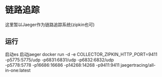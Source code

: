 # 链路追踪
这里暂以Jaeger作为链路追踪系统(zipkin也可)
## 运行
启动es
启动jaeger
docker run -d -e COLLECTOR_ZIPKIN_HTTP_PORT=9411 -p5775:5775/udp -p6831:6831/udp -p6832:6832/udp \
  -p5778:5778 -p16686:16686 -p14268:14268 -p9411:9411 jaegertracing/all-in-one:latest